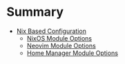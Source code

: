 # Summary

- [Nix Based Configuration](./configuration-overview.md)
    - [NixOS Module Options](./nixos-options.md)
    - [Neovim Module Options](./nvim-options.md)
    - [Home Manager Module Options](./home-options.md)
